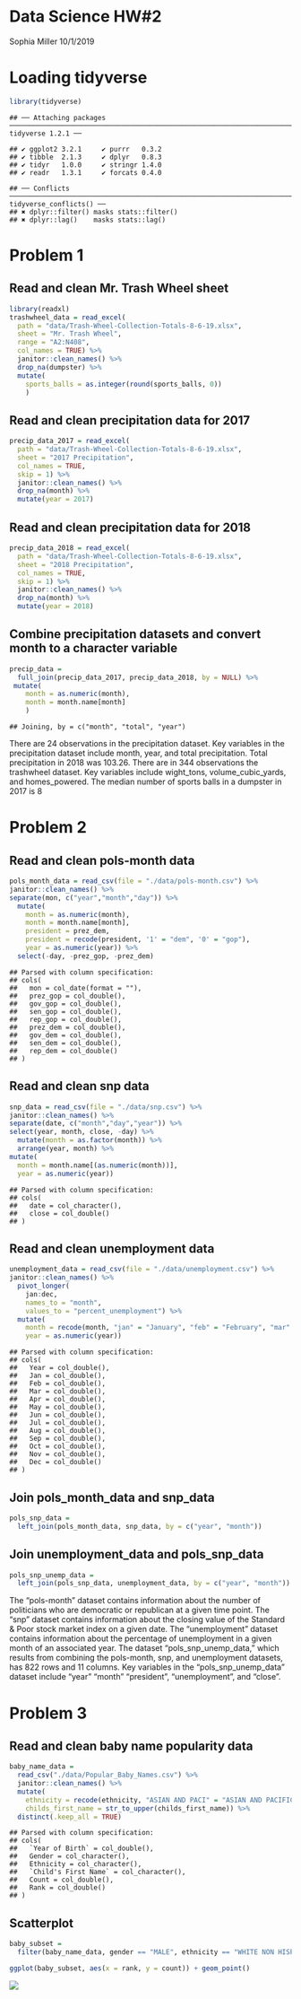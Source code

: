 Data Science HW\#2
================
Sophia Miller
10/1/2019

# Loading tidyverse

``` r
library(tidyverse)
```

    ## ── Attaching packages ────────────────────────────────────────────────────────────────────────────────────── tidyverse 1.2.1 ──

    ## ✔ ggplot2 3.2.1     ✔ purrr   0.3.2
    ## ✔ tibble  2.1.3     ✔ dplyr   0.8.3
    ## ✔ tidyr   1.0.0     ✔ stringr 1.4.0
    ## ✔ readr   1.3.1     ✔ forcats 0.4.0

    ## ── Conflicts ───────────────────────────────────────────────────────────────────────────────────────── tidyverse_conflicts() ──
    ## ✖ dplyr::filter() masks stats::filter()
    ## ✖ dplyr::lag()    masks stats::lag()

# Problem 1

## Read and clean Mr. Trash Wheel sheet

``` r
library(readxl)
trashwheel_data = read_excel(
  path = "data/Trash-Wheel-Collection-Totals-8-6-19.xlsx",
  sheet = "Mr. Trash Wheel",
  range = "A2:N408",
  col_names = TRUE) %>%
  janitor::clean_names() %>%
  drop_na(dumpster) %>%
  mutate(
    sports_balls = as.integer(round(sports_balls, 0))
    )
```

## Read and clean precipitation data for 2017

``` r
precip_data_2017 = read_excel(
  path = "data/Trash-Wheel-Collection-Totals-8-6-19.xlsx",
  sheet = "2017 Precipitation",
  col_names = TRUE,
  skip = 1) %>%
  janitor::clean_names() %>%
  drop_na(month) %>%
  mutate(year = 2017)
```

## Read and clean precipitation data for 2018

``` r
precip_data_2018 = read_excel(
  path = "data/Trash-Wheel-Collection-Totals-8-6-19.xlsx",
  sheet = "2018 Precipitation",
  col_names = TRUE,
  skip = 1) %>%
  janitor::clean_names() %>%
  drop_na(month) %>%
  mutate(year = 2018)
```

## Combine precipitation datasets and convert month to a character variable

``` r
precip_data = 
  full_join(precip_data_2017, precip_data_2018, by = NULL) %>%
 mutate(
    month = as.numeric(month),
    month = month.name[month]
    )
```

    ## Joining, by = c("month", "total", "year")

There are 24 observations in the precipitation dataset. Key variables in
the precipitation dataset include month, year, and total precipitation.
Total precipitation in 2018 was 103.26. There are in 344 observations
the trashwheel dataset. Key variables include wight\_tons,
volume\_cubic\_yards, and homes\_powered. The median number of sports
balls in a dumpster in 2017 is 8

# Problem 2

## Read and clean pols-month data

``` r
pols_month_data = read_csv(file = "./data/pols-month.csv") %>%
janitor::clean_names() %>%
separate(mon, c("year","month","day")) %>%
  mutate(
    month = as.numeric(month),
    month = month.name[month],
    president = prez_dem,
    president = recode(president, '1' = "dem", '0' = "gop"),
    year = as.numeric(year)) %>%
  select(-day, -prez_gop, -prez_dem)
```

    ## Parsed with column specification:
    ## cols(
    ##   mon = col_date(format = ""),
    ##   prez_gop = col_double(),
    ##   gov_gop = col_double(),
    ##   sen_gop = col_double(),
    ##   rep_gop = col_double(),
    ##   prez_dem = col_double(),
    ##   gov_dem = col_double(),
    ##   sen_dem = col_double(),
    ##   rep_dem = col_double()
    ## )

## Read and clean snp data

``` r
snp_data = read_csv(file = "./data/snp.csv") %>%
janitor::clean_names() %>%
separate(date, c("month","day","year")) %>%
select(year, month, close, -day) %>%
  mutate(month = as.factor(month)) %>%
  arrange(year, month) %>%
mutate(
  month = month.name[(as.numeric(month))],
  year = as.numeric(year))
```

    ## Parsed with column specification:
    ## cols(
    ##   date = col_character(),
    ##   close = col_double()
    ## )

## Read and clean unemployment data

``` r
unemployment_data = read_csv(file = "./data/unemployment.csv") %>%
janitor::clean_names() %>%
  pivot_longer(
    jan:dec,
    names_to = "month",
    values_to = "percent_unemployment") %>%
  mutate(
    month = recode(month, "jan" = "January", "feb" = "February", "mar" = "March", "apr" = "April", "may" = "May", "jun" = "June", "jul" = "July", "aug" = "August", "sep" = "September", "oct" = "October", "nov" = "November", "dec" = "December"),
    year = as.numeric(year))
```

    ## Parsed with column specification:
    ## cols(
    ##   Year = col_double(),
    ##   Jan = col_double(),
    ##   Feb = col_double(),
    ##   Mar = col_double(),
    ##   Apr = col_double(),
    ##   May = col_double(),
    ##   Jun = col_double(),
    ##   Jul = col_double(),
    ##   Aug = col_double(),
    ##   Sep = col_double(),
    ##   Oct = col_double(),
    ##   Nov = col_double(),
    ##   Dec = col_double()
    ## )

## Join pols\_month\_data and snp\_data

``` r
pols_snp_data = 
  left_join(pols_month_data, snp_data, by = c("year", "month"))
```

## Join unemployment\_data and pols\_snp\_data

``` r
pols_snp_unemp_data = 
  left_join(pols_snp_data, unemployment_data, by = c("year", "month"))
```

The “pols-month” dataset contains information about the number of
politicians who are democratic or republican at a given time point. The
“snp” dataset contains information about the closing value of the
Standard & Poor stock market index on a given date. The “unemployment”
dataset contains information about the percentage of unemployment in a
given month of an associated year. The dataset “pols\_snp\_unemp\_data,”
which results from combining the pols-month, snp, and unemployment
datasets, has 822 rows and 11 columns. Key variables in the
“pols\_snp\_unemp\_data” dataset include “year” “month” “president”,
“unemployment”, and “close”.

# Problem 3

## Read and clean baby name popularity data

``` r
baby_name_data = 
  read_csv("./data/Popular_Baby_Names.csv") %>%
  janitor::clean_names() %>%
  mutate(
    ethnicity = recode(ethnicity, "ASIAN AND PACI" = "ASIAN AND PACIFIC ISLANDER"),
    childs_first_name = str_to_upper(childs_first_name)) %>%
  distinct(.keep_all = TRUE)
```

    ## Parsed with column specification:
    ## cols(
    ##   `Year of Birth` = col_double(),
    ##   Gender = col_character(),
    ##   Ethnicity = col_character(),
    ##   `Child's First Name` = col_character(),
    ##   Count = col_double(),
    ##   Rank = col_double()
    ## )

## Scatterplot

``` r
baby_subset = 
  filter(baby_name_data, gender == "MALE", ethnicity == "WHITE NON HISPANIC", year_of_birth == "2016" )

ggplot(baby_subset, aes(x = rank, y = count)) + geom_point()
```

![](p8105_hw2_sm4594_files/figure-gfm/scatterplot-1.png)<!-- -->
